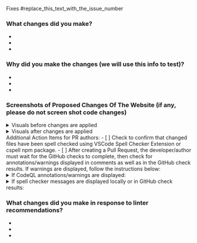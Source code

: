 Fixes #replace_this_text_with_the_issue_number

### What changes did you make?
  -
  -
  -

### Why did you make the changes (we will use this info to test)?
  -
  -
  -

### Screenshots of Proposed Changes Of The Website  (if any, please do not screen shot code changes)
<!-- Note, if your images are too big, use the <img src="" width="" length="" />  syntax instead of ![image](link) to format the images -->
<!-- If images are not loading properly, you might need to double check the syntax or add a newline after the closing </summary> tag -->

<details>
<summary>Visuals before changes are applied</summary>

![image](Paste_Your_Image_Link_Here_After_Attaching_Files)

</details>

<details>
<summary>Visuals after changes are applied</summary>
  
![image](Paste_Your_Image_Link_Here_After_Attaching_Files)

</details>
Additional Action Items for PR authors:
- [ ] Check to confirm that changed files have been spell checked using VSCode Spell Checker Extension or cspell npm package.
- [ ] After creating a Pull Request, the developer/author must wait for the GitHub checks to complete, then check for annotations/warnings displayed in comments as well as in the GitHub check results.  If warnings are displayed, follow the instructions below:
<details><summary>If CodeQL annotations/warnings are displayed:</summary>
<li> Alerts of severity Medium and lower will not cause GitHub check failure, but they should be resolved prior to proceeding with pull request reviews.  </li>  
<li> DO NOT DISMISS ALERTS.  Alerts should be dismissed only by merge team/dev leads following review of a recommendation  to dismiss. </li> 
<li>In order to determine if/what code changes are required to resolve the alert, read and understand the alert message.  For more information, click "show more details" to view the alert page.  On that page you can click "Show more" to view additional recommendations, example and references.  In order to learn how similar alerts were managed in our repository, browse to [CodeQL alerts](https://github.com/hackforla/website/security/code-scanning) and search for the query (for example "Potentially unsafe external link").  If more help is required, post the question in #hfla-site and if an adequate response is not recieved, send a Slack message to a dev lead.  </li>
<li> If you determine that the alert is a false positive, describe your reasoning below in the section "What changes did you make in response to linter recommendations?".  The alert will be dismissed by a member of the merge/dev lead team following the review of this issue.  </li>
<li> If code changes are required to resolve the alert, the changes will be considered within the scope of the issue.  Make those changes and describe them below in the section "What changes did you make in response to linter recommendations?"</li>
</details>
<details><summary>If spell checker messages are displayed locally or in GitHub check results:</summary>
<li>if there was a genuine misspelling, make the spelling correction and note that correction in the section "What changes did you make in response to code linter recommendations?" below.  </li>
<li>if the "unknown word" should be considerd a "word" (ie "markdownify"), edit the file `cspell.json` and add the term to the "words" array, then note that change in the section "What changes did you make in response to code linter recommendations?" below.  </li>
<li> if the "unknown word" should be ignored by the spell checker (such as the name of an individual) edit the file 'cspell.json` and add the term to the "ignoreWords" array, then note that change in the section "What changes did you make in response to code linter recommendations?" below.  </li>
</details>

### What changes did you make in response to linter recommendations?
-
-
-

